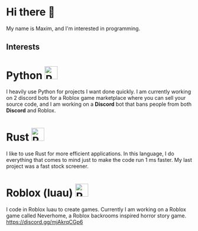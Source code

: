 # Hi there 👋
My name is Maxim, and I'm interested in programming.

## Interests

# Python <img src="https://s3.dualstack.us-east-2.amazonaws.com/pythondotorg-assets/media/community/logos/python-logo-only.png" alt="Python Logo" width="35"/>
I heavily use Python for projects I want done quickly. I am currently working on 2 discord bots for a Roblox game marketplace where you can sell your source code, and I am working on a **Discord** bot that bans people from both **Discord** and Roblox.
# Rust <img src="https://www.rust-lang.org/logos/rust-logo-blk.svg" alt="Rust Logo" width="35" />
I like to use Rust for more efficient applications. In this language, I do everything that comes to mind just to make the code run 1 ms faster. My last project was a fast stock screener.
# Roblox (luau) <img src="https://static.wikia.nocookie.net/logopedia/images/5/58/Roblox_2022.svg/revision/latest?cb=20250706153200" alt="Roblox logo" width="35" />
I code in Roblox luau to create games. Currently I am working on a Roblox game called Neverhome, a Roblox backrooms inspired horror story game. https://discord.gg/mjAkrqCGp6
<!--
**maximnota/maximnota** is a ✨ _special_ ✨ repository because its `README.md` (this file) appears on your GitHub profile.

Here are some ideas to get you started:

- 🔭 I’m currently working on ...
- 🌱 I’m currently learning ...
- 👯 I’m looking to collaborate on ...
- 🤔 I’m looking for help with ...
- 💬 Ask me about ...
- 📫 How to reach me: ...
- 😄 Pronouns: ...
- ⚡ Fun fact: ...
-->
